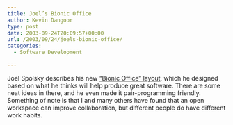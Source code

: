 ```yaml
---
title: Joel’s Bionic Office
author: Kevin Dangoor
type: post
date: 2003-09-24T20:09:57+00:00
url: /2003/09/24/joels-bionic-office/
categories:
  - Software Development

---
```

Joel Spolsky describes his new [&#8220;Bionic Office&#8221; layout][1], which he designed based on what he thinks will help produce great software. There are some neat ideas in there, and he even made it pair-programming friendly. Something of note is that I and many others have found that an open workspace can improve collaboration, but different people do have different work habits.

 [1]: http://www.joelonsoftware.com/articles/BionicOffice.html "Joel on Software - Bionic Office"